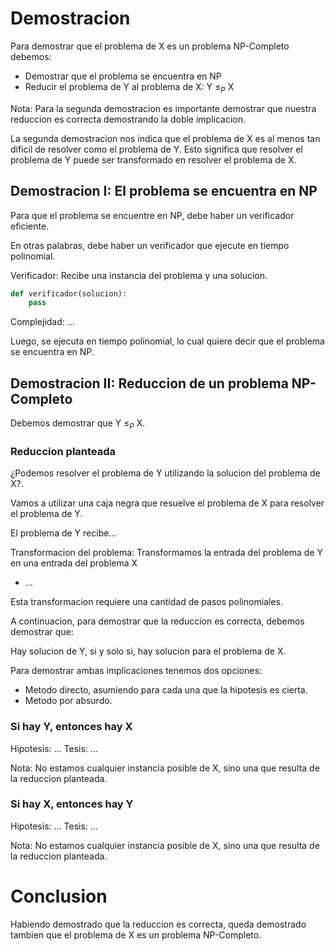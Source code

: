 # Demostracion

Para demostrar que el problema de X es un problema NP-Completo debemos:
- Demostrar que el problema se encuentra en NP
- Reducir el problema de Y al problema de X: Y $\leq_P$ X

Nota: Para la segunda demostracion es importante demostrar que nuestra reduccion es correcta demostrando la doble implicacion.

La segunda demostracion nos indica que el problema de X es al menos tan dificil de resolver como el problema de Y. Esto significa que resolver el problema de Y puede ser transformado en resolver el problema de X.

## Demostracion I: El problema se encuentra en NP

Para que el problema se encuentre en NP, debe haber un verificador eficiente.

En otras palabras, debe haber un verificador que ejecute en tiempo polinomial.

Verificador: Recibe una instancia del problema y una solucion.

```py
def verificador(solucion):
    pass
```

Complejidad: ...

Luego, se ejecuta en tiempo polinomial, lo cual quiere decir que el problema se encuentra en NP.

## Demostracion II: Reduccion de un problema NP-Completo

Debemos demostrar que Y $\leq_P$ X.

### Reduccion planteada

¿Podemos resolver el problema de Y utilizando la solucion del problema de X?.

Vamos a utilizar una caja negra que resuelve el problema de X para resolver el problema de Y.

El problema de Y recibe...

Transformacion del problema: Transformamos la entrada del problema de Y en una entrada del problema X
- ...

Esta transformacion requiere una cantidad de pasos polinomiales.

A continuacion, para demostrar que la reduccion es correcta, debemos demostrar que:

Hay solucion de Y, si y solo si, hay solucion para el problema de X.

Para demostrar ambas implicaciones tenemos dos opciones:
- Metodo directo, asumiendo para cada una que la hipotesis es cierta.
- Metodo por absurdo.

### Si hay Y, entonces hay X

Hipotesis: ...
Tesis: ...

Nota: No estamos cualquier instancia posible de X, sino una que resulta de la reduccion planteada.

### Si hay X, entonces hay Y

Hipotesis: ...
Tesis: ...

Nota: No estamos cualquier instancia posible de X, sino una que resulta de la reduccion planteada.

# Conclusion

Habiendo demostrado que la reduccion es correcta, queda demostrado tambien que el problema de X es un problema NP-Completo.